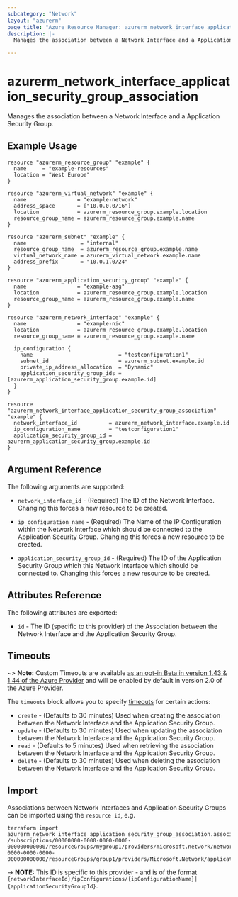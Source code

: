 ```yaml
---
subcategory: "Network"
layout: "azurerm"
page_title: "Azure Resource Manager: azurerm_network_interface_application_security_group_association"
description: |-
  Manages the association between a Network Interface and a Application Security Group

---
```


# azurerm_network_interface_application_security_group_association

Manages the association between a Network Interface and a Application Security Group.

## Example Usage

```hcl
resource "azurerm_resource_group" "example" {
  name     = "example-resources"
  location = "West Europe"
}

resource "azurerm_virtual_network" "example" {
  name                = "example-network"
  address_space       = ["10.0.0.0/16"]
  location            = azurerm_resource_group.example.location
  resource_group_name = azurerm_resource_group.example.name
}

resource "azurerm_subnet" "example" {
  name                 = "internal"
  resource_group_name  = azurerm_resource_group.example.name
  virtual_network_name = azurerm_virtual_network.example.name
  address_prefix       = "10.0.1.0/24"
}

resource "azurerm_application_security_group" "example" {
  name                = "example-asg"
  location            = azurerm_resource_group.example.location
  resource_group_name = azurerm_resource_group.example.name
}

resource "azurerm_network_interface" "example" {
  name                = "example-nic"
  location            = azurerm_resource_group.example.location
  resource_group_name = azurerm_resource_group.example.name

  ip_configuration {
    name                           = "testconfiguration1"
    subnet_id                      = azurerm_subnet.example.id
    private_ip_address_allocation  = "Dynamic"
    application_security_group_ids = [azurerm_application_security_group.example.id]
  }
}

resource "azurerm_network_interface_application_security_group_association" "example" {
  network_interface_id          = azurerm_network_interface.example.id
  ip_configuration_name         = "testconfiguration1"
  application_security_group_id = azurerm_application_security_group.example.id
}
```

## Argument Reference

The following arguments are supported:

* `network_interface_id` - (Required) The ID of the Network Interface. Changing this forces a new resource to be created.

* `ip_configuration_name` - (Required) The Name of the IP Configuration within the Network Interface which should be connected to the Application Security Group. Changing this forces a new resource to be created.

* `application_security_group_id` - (Required) The ID of the Application Security Group which this Network Interface which should be connected to. Changing this forces a new resource to be created.

## Attributes Reference

The following attributes are exported:

* `id` - The ID (specific to this provider) of the Association between the Network Interface and the Application Security Group.

## Timeouts

~> **Note:** Custom Timeouts are available [as an opt-in Beta in version 1.43 & 1.44 of the Azure Provider](/docs/providers/azurerm/guides/2.0-beta.html) and will be enabled by default in version 2.0 of the Azure Provider.

The `timeouts` block allows you to specify [timeouts](https://www.terraform.io/docs/configuration/resources.html#timeouts) for certain actions:

* `create` - (Defaults to 30 minutes) Used when creating the association between the Network Interface and the Application Security Group.
* `update` - (Defaults to 30 minutes) Used when updating the association between the Network Interface and the Application Security Group.
* `read` - (Defaults to 5 minutes) Used when retrieving the association between the Network Interface and the Application Security Group.
* `delete` - (Defaults to 30 minutes) Used when deleting the association between the Network Interface and the Application Security Group.

## Import

Associations between Network Interfaces and Application Security Groups can be imported using the `resource id`, e.g.


```shell
terraform import azurerm_network_interface_application_security_group_association.association1 /subscriptions/00000000-0000-0000-0000-000000000000/resourceGroups/mygroup1/providers/microsoft.network/networkInterfaces/nic1/ipConfigurations/example|/subscriptions/00000000-0000-0000-0000-000000000000/resourceGroups/group1/providers/Microsoft.Network/applicationSecurityGroups/securityGroup1
```

-> **NOTE:** This ID is specific to this provider - and is of the format `{networkInterfaceId}/ipConfigurations/{ipConfigurationName}|{applicationSecurityGroupId}`.
